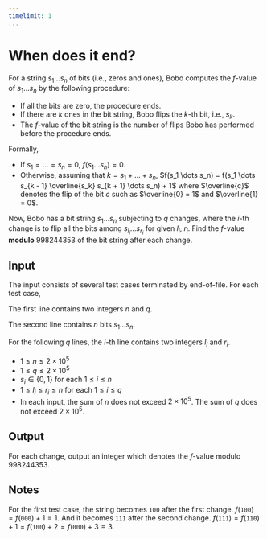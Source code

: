 ```yaml
---
timelimit: 1
...
```


# When does it end?

For a string $s_1\dots s_n$ of bits (i.e., zeros and ones), Bobo computes the $f$-value of $s_1\dots s_n$ by the following procedure:

* If all the bits are zero, the procedure ends.
* If there are $k$ ones in the bit string, Bobo flips the $k$-th bit, i.e., $s_k$.
* The $f$-value of the bit string is the number of flips Bobo has performed before the procedure ends.

Formally,

* If $s_1 = \dots = s_n = 0$, $f(s_1 \dots s_n) = 0$.
* Otherwise, assuming that $k = s_1 + \dots + s_n$, $f(s_1 \dots s_n) = f(s_1 \dots s_{k - 1} \overline{s_k} s_{k + 1} \dots s_n) + 1$ where $\overline{c}$ denotes the flip of the bit $c$ such as $\overline{0} = 1$ and $\overline{1} = 0$.

Now, Bobo has a bit string $s_1 \dots s_n$ subjecting to $q$ changes, where the $i$-th change is to flip all the bits among $s_{l_i} \dots s_{r_i}$ for given $l_i$, $r_i$. Find the $f$-value **modulo** $998244353$ of the bit string after each change.

## Input

The input consists of several test cases terminated by end-of-file. For each test case,

The first line contains two integers $n$ and $q$.

The second line contains $n$ bits $s_1 \dots s_n$.

For the following $q$ lines, the $i$-th line contains two integers $l_i$ and  $r_i$.

* $1 \le n \le 2 \times 10^5$
* $1 \le q \le 2 \times 10^5$
* $s_i \in \{0, 1\}$ for each $1 \leq i \leq n$
* $1 \leq l_i \leq r_i \leq n$ for each $1 \leq i \leq q$
* In each input, the sum of $n$ does not exceed $2 \times 10^5$. The sum of $q$ does not exceed $2 \times 10^5$.

## Output

For each change, output an integer which denotes the $f$-value modulo $998244353$.

<!--SAMPLES-->

## Notes

For the first test case, the string becomes `100` after the first change. $f(\texttt{100}) = f(\texttt{000}) + 1 = 1$. And it becomes `111` after the second change. $f(\texttt{111}) = f(\texttt{110}) + 1 = f(\texttt{100}) + 2 = f(\texttt{000}) + 3 = 3$.
